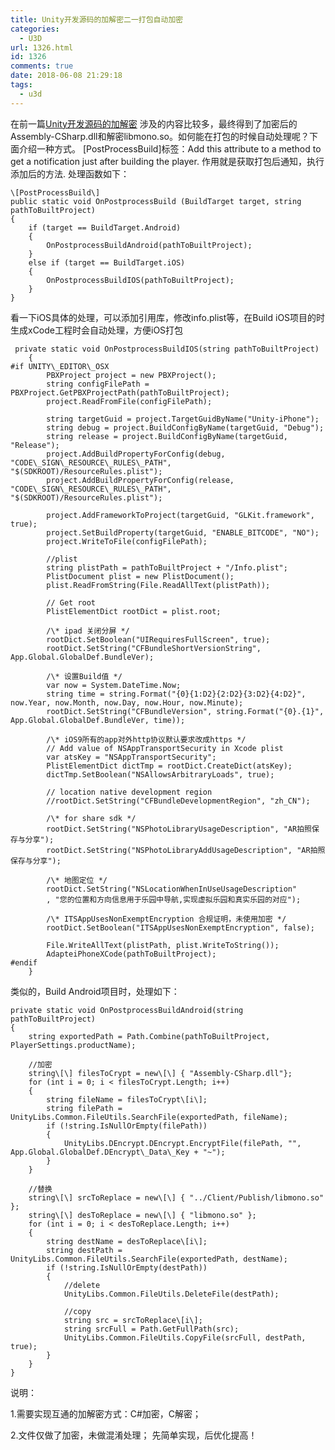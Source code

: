 ```yaml
---
title: Unity开发源码的加解密二一打包自动加密
categories:
  - U3D
url: 1326.html
id: 1326
comments: true
date: 2018-06-08 21:29:18
tags:
  - u3d
---
```


在前一篇[Unity开发源码的加解密](http://www.le-more.com/?p=1311) 涉及的内容比较多，最终得到了加密后的Assembly-CSharp.dll和解密libmono.so。如何能在打包的时候自动处理呢？下面介绍一种方式。 \[PostProcessBuild\]标签：Add this attribute to a method to get a notification just after building the player. 作用就是获取打包后通知，执行添加后的方法. 处理函数如下：
    
    \[PostProcessBuild\]
    public static void OnPostprocessBuild (BuildTarget target, string pathToBuiltProject)
    {
        if (target == BuildTarget.Android)
        {
            OnPostprocessBuildAndroid(pathToBuiltProject);
        }
        else if (target == BuildTarget.iOS)
        {
            OnPostprocessBuildIOS(pathToBuiltProject);
        }			
    }

看一下iOS具体的处理，可以添加引用库，修改info.plist等，在Build iOS项目的时生成xCode工程时会自动处理，方便iOS打包

     private static void OnPostprocessBuildIOS(string pathToBuiltProject)
        {
    #if UNITY\_EDITOR\_OSX
            PBXProject project = new PBXProject();
            string configFilePath = PBXProject.GetPBXProjectPath(pathToBuiltProject);
            project.ReadFromFile(configFilePath);
           
            string targetGuid = project.TargetGuidByName("Unity-iPhone");
            string debug = project.BuildConfigByName(targetGuid, "Debug");
            string release = project.BuildConfigByName(targetGuid, "Release");
            project.AddBuildPropertyForConfig(debug, "CODE\_SIGN\_RESOURCE\_RULES\_PATH", "$(SDKROOT)/ResourceRules.plist");
            project.AddBuildPropertyForConfig(release, "CODE\_SIGN\_RESOURCE\_RULES\_PATH", "$(SDKROOT)/ResourceRules.plist");
    
            project.AddFrameworkToProject(targetGuid, "GLKit.framework", true);
            project.SetBuildProperty(targetGuid, "ENABLE_BITCODE", "NO");
            project.WriteToFile(configFilePath);
    
            //plist
            string plistPath = pathToBuiltProject + "/Info.plist";
            PlistDocument plist = new PlistDocument();
            plist.ReadFromString(File.ReadAllText(plistPath));
    
            // Get root
            PlistElementDict rootDict = plist.root;
            
            /\* ipad 关闭分屏 */
            rootDict.SetBoolean("UIRequiresFullScreen", true);
            rootDict.SetString("CFBundleShortVersionString", App.Global.GlobalDef.BundleVer);
    
            /\* 设置Build值 */
            var now = System.DateTime.Now;
            string time = string.Format("{0}{1:D2}{2:D2}{3:D2}{4:D2}", now.Year, now.Month, now.Day, now.Hour, now.Minute);
            rootDict.SetString("CFBundleVersion", string.Format("{0}.{1}", App.Global.GlobalDef.BundleVer, time));
    
            /\* iOS9所有的app对外http协议默认要求改成https */
            // Add value of NSAppTransportSecurity in Xcode plist
            var atsKey = "NSAppTransportSecurity";
            PlistElementDict dictTmp = rootDict.CreateDict(atsKey);
            dictTmp.SetBoolean("NSAllowsArbitraryLoads", true);
    
            // location native development region 
            //rootDict.SetString("CFBundleDevelopmentRegion", "zh_CN");
            
            /\* for share sdk */
            rootDict.SetString("NSPhotoLibraryUsageDescription", "AR拍照保存与分享");
            rootDict.SetString("NSPhotoLibraryAddUsageDescription", "AR拍照保存与分享");
            
            /\* 地图定位 */
            rootDict.SetString("NSLocationWhenInUseUsageDescription"
            , "您的位置和方向信息用于乐园中导航,实现虚拟乐园和真实乐园的对应");
    
            /\* ITSAppUsesNonExemptEncryption 合规证明，未使用加密 */ 
            rootDict.SetBoolean("ITSAppUsesNonExemptEncryption", false);
    
            File.WriteAllText(plistPath, plist.WriteToString());
            AdapteiPhoneXCode(pathToBuiltProject);
    #endif
        }

类似的，Build Android项目时，处理如下：
    
    private static void OnPostprocessBuildAndroid(string pathToBuiltProject)
    {
        string exportedPath = Path.Combine(pathToBuiltProject, PlayerSettings.productName);
    
        //加密
        string\[\] filesToCrypt = new\[\] { "Assembly-CSharp.dll"};
        for (int i = 0; i < filesToCrypt.Length; i++)
        {
            string fileName = filesToCrypt\[i\];
            string filePath = UnityLibs.Common.FileUtils.SearchFile(exportedPath, fileName);
            if (!string.IsNullOrEmpty(filePath))
            {
                UnityLibs.DEncrypt.DEncrypt.EncryptFile(filePath, "", App.Global.GlobalDef.DEncrypt\_Data\_Key + "~");
            }
        }
    
        //替换
        string\[\] srcToReplace = new\[\] { "../Client/Publish/libmono.so" };
        string\[\] desToReplace = new\[\] { "libmono.so" };
        for (int i = 0; i < desToReplace.Length; i++)
        {
            string destName = desToReplace\[i\];
            string destPath = UnityLibs.Common.FileUtils.SearchFile(exportedPath, destName);
            if (!string.IsNullOrEmpty(destPath))
            {
                //delete
                UnityLibs.Common.FileUtils.DeleteFile(destPath);
    
                //copy
                string src = srcToReplace\[i\];
                string srcFull = Path.GetFullPath(src);
                UnityLibs.Common.FileUtils.CopyFile(srcFull, destPath, true);
            }
        }
    }

说明： 

1.需要实现互通的加解密方式：C#加密，C解密； 

2.文件仅做了加密，未做混淆处理； 先简单实现，后优化提高！